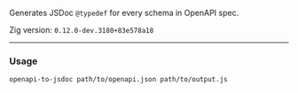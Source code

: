 Generates JSDoc `@typedef` for every schema in OpenAPI spec.

Zig version: `0.12.0-dev.3180+83e578a18`

---
### Usage
`openapi-to-jsdoc path/to/openapi.json path/to/output.js`
